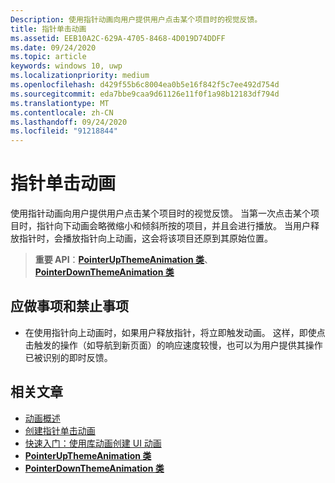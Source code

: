 ```yaml
---
Description: 使用指针动画向用户提供用户点击某个项目时的视觉反馈。
title: 指针单击动画
ms.assetid: EEB10A2C-629A-4705-8468-4D019D74DDFF
ms.date: 09/24/2020
ms.topic: article
keywords: windows 10, uwp
ms.localizationpriority: medium
ms.openlocfilehash: d429f55b6c8004ea0b5e16f842f5c7ee492d754d
ms.sourcegitcommit: eda7bbe9caa9d61126e11f0f1a98b12183df794d
ms.translationtype: MT
ms.contentlocale: zh-CN
ms.lasthandoff: 09/24/2020
ms.locfileid: "91218844"
---
```

# <a name="pointer-click-animations"></a>指针单击动画



使用指针动画向用户提供用户点击某个项目时的视觉反馈。 当第一次点击某个项目时，指针向下动画会略微缩小和倾斜所按的项目，并且会进行播放。 当用户释放指针时，会播放指针向上动画，这会将该项目还原到其原始位置。


> **重要 API**：[**PointerUpThemeAnimation 类**](/uwp/api/Windows.UI.Xaml.Media.Animation.PointerUpThemeAnimation)、[**PointerDownThemeAnimation 类**](/uwp/api/Windows.UI.Xaml.Media.Animation.PointerDownThemeAnimation)


## <a name="dos-and-donts"></a>应做事项和禁止事项

-   在使用指针向上动画时，如果用户释放指针，将立即触发动画。 这样，即使点击触发的操作（如导航到新页面）的响应速度较慢，也可以为用户提供其操作已被识别的即时反馈。

## <a name="related-articles"></a>相关文章

* [动画概述](./xaml-animation.md)
* [创建指针单击动画](/previous-versions/windows/apps/jj649432(v=win.10))
* [快速入门：使用库动画创建 UI 动画](/previous-versions/windows/apps/hh452703(v=win.10))
* [**PointerUpThemeAnimation 类**](/uwp/api/Windows.UI.Xaml.Media.Animation.PointerUpThemeAnimation)
* [**PointerDownThemeAnimation 类**](/uwp/api/Windows.UI.Xaml.Media.Animation.PointerDownThemeAnimation)

 

 
